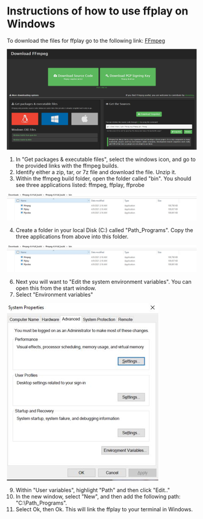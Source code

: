 # Instructions of how to use ffplay on Windows

To download the files for ffplay go to the following link: [FFmpeg](https://ffmpeg.org/download.html#build-windows)

<img src="/images/ffmpeg_install.JPG">


1. In "Get packages & executable files", select the windows icon, and go to the provided links with the ffmpeg builds. 
2. Identify either a zip, tar, or 7z file and download the file. Unzip it.
3.  Within the ffmpeg build folder, open the folder called "bin". You should see three applications listed: ffmpeg, ffplay, ffprobe

<img src="/images/ffmpeg_install2.JPG">

4.  Create a folder in your local Disk (C:) called "Path_Programs". Copy the three applications from above into this folder.

<img src="/images/ffmpeg_install2.JPG">

6.  Next you will want to "Edit the system environment variables". You can open this from the start window. 
7.  Select "Environment variables"

<img src="/images/environment_variable_edit1.JPG">

9.  Within "User variables", highlight "Path" and then click "Edit.."
10.  In the new window, select "New", and then add the following path: "C:\Path_Programs".
11.  Select Ok, then Ok. This will link the ffplay to your terminal in Windows. 




